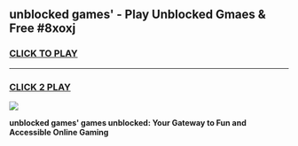 
## unblocked games' - Play Unblocked Gmaes & Free #8xoxj
<h3>
<a href="https://premium.freeplayer.one?title=unblocked_games'&ref=03M">CLICK TO PLAY</a></h3>
<hr>

<h3>
<a href="https://premium.freeplayer.one?title=unblocked_games'&ref=03M">CLICK 2 PLAY</a>
  
</h3>

<a href="https://premium.freeplayer.one?title=unblocked_games'&ref=03M"><img src="https://clearcache.store/games.png"></a>


**unblocked games' games unblocked: Your Gateway to Fun and Accessible Online Gaming**
